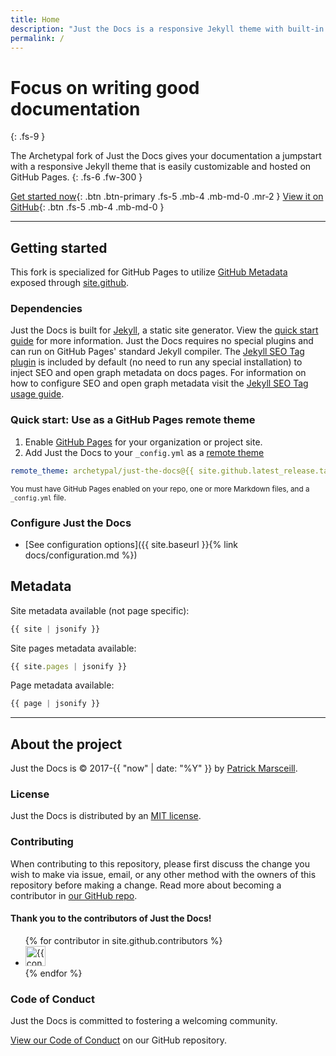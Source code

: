 ```yaml
---
title: Home
description: "Just the Docs is a responsive Jekyll theme with built-in search that is easily customizable and hosted on GitHub Pages."
permalink: /
---
```


# Focus on writing good documentation
{: .fs-9 }

The Archetypal fork of Just the Docs gives your documentation a jumpstart with a responsive Jekyll theme that is easily customizable and hosted on GitHub Pages.
{: .fs-6 .fw-300 }

[Get started now](#getting-started){: .btn .btn-primary .fs-5 .mb-4 .mb-md-0 .mr-2 } [View it on GitHub](https://github.com/archetypal/just-the-docs){: .btn .fs-5 .mb-4 .mb-md-0 }

---

## Getting started

This fork is specialized for GitHub Pages to utilize [GitHub Metadata](https://jekyll.github.io/github-metadata/) exposed through [site.github](https://jekyll.github.io/github-metadata/site.github/).

### Dependencies

Just the Docs is built for [Jekyll](https://jekyllrb.com), a static site generator. View the [quick start guide](https://jekyllrb.com/docs/) for more information. Just the Docs requires no special plugins and can run on GitHub Pages' standard Jekyll compiler. The [Jekyll SEO Tag plugin](https://github.com/jekyll/jekyll-seo-tag) is included by default (no need to run any special installation) to inject SEO and open graph metadata on docs pages. For information on how to configure SEO and open graph metadata visit the [Jekyll SEO Tag usage guide](https://jekyll.github.io/jekyll-seo-tag/usage/).

### Quick start: Use as a GitHub Pages remote theme

1. Enable [GitHub Pages](https://pages.github.com/) for your organization or project site.
2. Add Just the Docs to your `_config.yml` as a [remote theme](https://github.com/benbalter/jekyll-remote-theme)
```yaml
remote_theme: archetypal/just-the-docs@{{ site.github.latest_release.tag_name }}
```
<small>You must have GitHub Pages enabled on your repo, one or more Markdown files, and a `_config.yml` file.</small>

### Configure Just the Docs

- [See configuration options]({{ site.baseurl }}{% link docs/configuration.md %})

## Metadata

Site metadata available (not page specific):
```javascript
{{ site | jsonify }}
```

Site pages metadata available:
```javascript
{{ site.pages | jsonify }}
```


Page metadata available:
```javascript
{{ page | jsonify }}
```

---

## About the project

Just the Docs is &copy; 2017-{{ "now" | date: "%Y" }} by [Patrick Marsceill](http://patrickmarsceill.com).

### License

Just the Docs is distributed by an [MIT license](https://github.com/pmarsceill/just-the-docs/tree/master/LICENSE.txt).

### Contributing

When contributing to this repository, please first discuss the change you wish to make via issue,
email, or any other method with the owners of this repository before making a change. Read more about becoming a contributor in [our GitHub repo](https://github.com/pmarsceill/just-the-docs#contributing).

#### Thank you to the contributors of Just the Docs!

<ul class="list-style-none">
{% for contributor in site.github.contributors %}
  <li class="d-inline-block mr-1">
     <a href="{{ contributor.html_url }}"><img src="{{ contributor.avatar_url }}" width="32" height="32" alt="{{ contributor.login }}"/></a>
  </li>
{% endfor %}
</ul>

### Code of Conduct

Just the Docs is committed to fostering a welcoming community.

[View our Code of Conduct](https://github.com/pmarsceill/just-the-docs/tree/master/CODE_OF_CONDUCT.md) on our GitHub repository.
